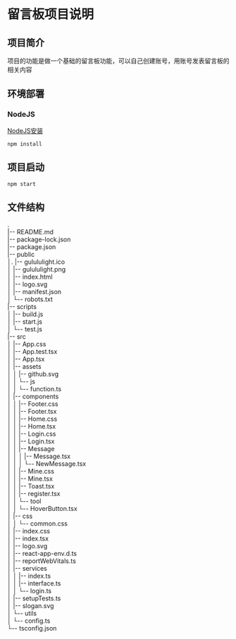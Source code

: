 # 留言板项目说明

## 项目简介

项目的功能是做一个基础的留言板功能，可以自己创建账号，用账号发表留言板的相关内容

## 环境部署

### NodeJS

[NodeJS安装](https://nodejs.org/zh-cn)

`npm install`

## 项目启动

`npm start`

## 文件结构


.  
|-- README.md  
|-- package-lock.json  
|-- package.json  
|-- public  
│.  |-- gulululight.ico  
│   |-- gulululight.png  
│   |-- index.html  
│   |-- logo.svg  
│   |-- manifest.json  
│   └-- robots.txt  
|-- scripts  
│   |-- build.js  
│   |-- start.js  
│   └-- test.js  
|-- src  
│   |-- App.css  
│   |-- App.test.tsx  
│   |-- App.tsx  
│   |-- assets  
│   │   |-- github.svg  
│   │   └-- js  
│   │       └-- function.ts  
│   |-- components  
│   │   |-- Footer.css  
│   │   |-- Footer.tsx  
│   │   |-- Home.css  
│   │   |-- Home.tsx  
│   │   |-- Login.css  
│   │   |-- Login.tsx  
│   │   |-- Message  
│   │   │   |-- Message.tsx  
│   │   │   └-- NewMessage.tsx  
│   │   |-- Mine.css  
│   │   |-- Mine.tsx  
│   │   |-- Toast.tsx  
│   │   |-- register.tsx  
│   │   └-- tool  
│   │       └-- HoverButton.tsx  
│   |-- css  
│   │   └-- common.css  
│   |-- index.css  
│   |-- index.tsx  
│   |-- logo.svg  
│   |-- react-app-env.d.ts  
│   |-- reportWebVitals.ts  
│   |-- services  
│   │   |-- index.ts  
│   │   |-- interface.ts  
│   │   └-- login.ts  
│   |-- setupTests.ts  
│   |-- slogan.svg  
│   └-- utils  
│       └-- config.ts  
└-- tsconfig.json  

